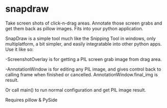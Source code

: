 # snapdraw
Take screen shots of click-n-drag areas.
Annotate those screen grabs and get them back as pillow images.
Fits into your python application.

SnapDraw is a simple tool much like the Snipping Tool in windows, only multiplatform, a bit simpler, and easily integratable into other python apps.
Use it like so:

-ScreenshotOverlay is for getting a PIL screen grab image from drag area.

-AnnotationWindow is for editing any PIL image, and gives control back to calling frame when finished or cancelled. AnnotationWindow.final_img is result.

Or call main() to run normal configuration and get PIL image result. 

Requires pillow & PySide
